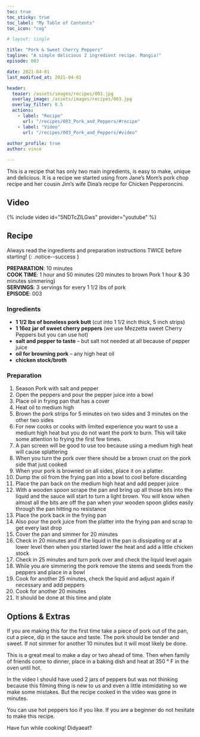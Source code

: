 ```yaml
---
toc: true
toc_sticky: true
toc_label: "My Table of Contents"
toc_icon: "cog"

# layout: single

title: "Pork & Sweet Cherry Peppers"
tagline: "A simple delicious 2 ingredient recipe. Mangia!"
episode: 003

date: 2021-04-01
last_modified_at: 2021-04-01

header:
  teaser: /assets/images/recipes/003.jpg
  overlay_image: /assets/images/recipes/003.jpg
  overlay_filter: 0.5
  actions:
    - label: "Recipe"
      url: "/recipes/003_Pork_and_Peppers/#recipe"
    - label: "Video"
      url: "/recipes/003_Pork_and_Peppers/#video"
 
author_profile: true
author: vince

---
```


This is a recipe that has only two main ingredients, is easy to make, unique and delicious. It is a recipe we started using from Jane’s Mom’s pork chop recipe and her cousin Jim’s wife Dina’s recipe for Chicken Pepperoncini.

## Video

{% include video id="5NDTcZlLGws" provider="youtube" %}

## Recipe

Always read the ingredients and preparation instructions TWICE before starting!
{: .notice--success }

**PREPARATION**: 10 minutes<br>
**COOK TIME**: 1 hour and 50 minutes (20 minutes to brown Pork 1 hour & 30 minutes simmering)<br>
**SERVINGS**: 3 servings for every 1 1/2 lbs of pork<br>
**EPISODE**: 003

### Ingredients

* **1 1/2 lbs of boneless pork butt** (cut into 1 1/2 inch thick, 5 inch strips)
* **1 16oz jar of sweet cherry peppers** (we use Mezzetta sweet Cherry Peppers but you can use hot)
* **salt and pepper to taste** – but salt not needed at all because of pepper juice
* **oil for browning pork** – any high heat oil
* **chicken stock/broth**

### Preparation

1. Season Pork with salt and pepper
2. Open the peppers and pour the pepper juice into a bowl
3. Place oil in frying pan that has a cover
4. Heat oil to medium high
5. Brown the pork strips for 5 minutes on two sides and 3 minutes on the other two sides
6. For new cooks or cooks with limited experience you want to use a medium high heat but you do not want the pork to burn. This will take some attention to frying the first few times.
7. A pan screen will be good to use too because using a medium high heat will cause splattering 
8. When you turn the pork over there should be a brown crust on the pork side that just cooked
9. When your pork is browned on all sides, place it on a platter.
10. Dump the oil from the frying pan into a bowl to cool before discarding
11. Place the pan back on the medium high heat and add pepper juice
12. With a wooden spoon scrape the pan and bring up all those bits into the liquid and the sauce will start to turn a light brown. You will know when almost all the bits are off the pan when your wooden spoon glides easily through the pan hitting no resistance
13. Place the pork back in the frying pan
14. Also pour the pork juice from the platter into the frying pan and scrap to get every last drop
15. Cover the pan and simmer for 20 minutes
16. Check in 20 minutes and if the liquid in the pan is dissipating or at a lower level then when you started lower the heat and add a little chicken stock
17. Check in 25 minutes and turn pork over and check the liquid level again
18. While you are simmering the pork remove the stems and seeds from the peppers and place in a bowl
19. Cook for another 25 minutes, check the liquid and adjust again if necessary and add peppers
20. Cook for another 20 minutes
21. It should be done at this time and plate

## Options & Extras

If you are making this for the first time take a piece of pork out of the pan, cut a piece, dip in the sauce and taste. The pork should be tender and sweet. If not simmer for another 10 minutes but it will most likely be done.

This is a great meal to make a day or two ahead of time. Then when family of friends come to dinner, place in a baking dish and heat at 350 &deg; F in the oven until hot.

In the video I should have used 2 jars of peppers but was not thinking because this filming thing is new to us and even a little intimidating so we make some mistakes. But the recipe cooked in the video was gone in minutes.

You can use hot peppers too if you like. If you are a beginner do not hesitate to make this recipe.

Have fun while cooking! Didyaeat?
